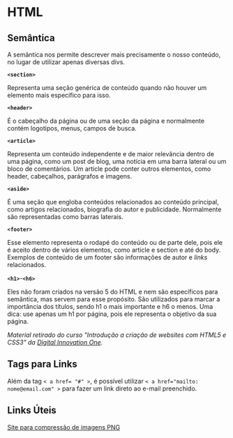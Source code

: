 # HTML

## Semântica

A semântica nos permite descrever mais precisamente o nosso conteúdo, no lugar de utilizar apenas diversas divs. 



**`<section>`**

Representa uma seção genérica de conteúdo quando não houver um elemento mais específico para isso.

**`<header>`**

É o cabeçalho da página ou de uma seção da página e normalmente contém logotipos, menus, campos de busca.

**`<article>`**

Representa um conteúdo independente e de maior relevância dentro de uma página, como um post de blog, uma notícia em uma barra lateral ou um bloco de comentários. Um article pode conter outros elementos, como header, cabeçalhos, parágrafos e imagens.

**`<aside>`**

É uma seção que engloba conteúdos relacionados ao conteúdo principal, como artigos relacionados, biografia do autor e publicidade. Normalmente são representadas como barras laterais.

**`<footer>`**

Esse elemento representa o rodapé do conteúdo ou de parte dele, pois ele é aceito dentro de vários elementos, como article e section e até do body. Exemplos de conteúdo de um footer são informações de autor e *links* relacionados.

**`<h1>`**-**`<h6>`**

Eles não foram criados na versão 5 do HTML e nem são específicos para semântica, mas servem para esse propósito. São utilizados para marcar a importância dos títulos, sendo h1 o mais importante e h6 o menos. Uma dica: use apenas um h1 por página, pois ele representa o objetivo da sua página.



_Material retirado do curso "Introdução a criação de websites com HTML5 e CSS3" da [Digital Innovation One](https://web.digitalinnovation.one/)._



## Tags para Links

Além da tag `< a href= "#" >`, é possível utilizar `< a href="mailto: nome@email.com" >` para fazer um link direto ao e-mail preenchido. 



## Links Úteis

[Site para compressão de imagens PNG](https://tinypng.com/)
